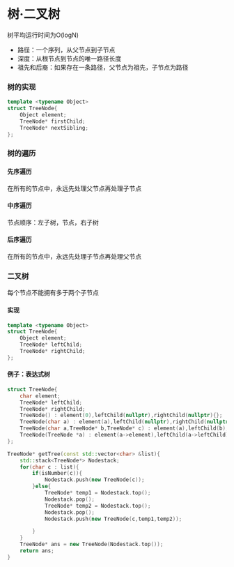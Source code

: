 # 树·二叉树

树平均运行时间为O(logN)

- 路径：一个序列，从父节点到子节点
- 深度：从根节点到节点的唯一路径长度
- 祖先和后裔：如果存在一条路径，父节点为祖先，子节点为路径

### 树的实现

```cpp
template <typename Object>
struct TreeNode{
    Object element;
    TreeNode* firstChild;
    TreeNode* nextSibling;
};
```

### 树的遍历

#### 先序遍历

在所有的节点中，永远先处理父节点再处理子节点

#### 中序遍历

节点顺序：左子树，节点，右子树

#### 后序遍历

在所有的节点中，永远先处理子节点再处理父节点

### 二叉树

每个节点不能拥有多于两个子节点

#### 实现

```cpp
template <typename Object>
struct TreeNode{
    Object element;
    TreeNode* leftChild;
    TreeNode* rightChild;
};
```

#### 例子：表达式树

```cpp
struct TreeNode{
    char element;
    TreeNode* leftChild;
    TreeNode* rightChild;
    TreeNode() : element(0),leftChild(nullptr),rightChild(nullptr){};
    TreeNode(char a) : element(a),leftChild(nullptr),rightChild(nullptr){};
    TreeNode(char a,TreeNode* b,TreeNode* c) : element(a),leftChild(b),rightChild(c){};
    TreeNode(TreeNode *a) : element(a->element),leftChild(a->leftChild),rightChild(a->rightChild){};
};

TreeNode* getTree(const std::vector<char> &list){
    std::stack<TreeNode*> Nodestack;
    for(char c : list){
        if(isNumber(c)){
            Nodestack.push(new TreeNode(c));
        }else{
            TreeNode* temp1 = Nodestack.top();
            Nodestack.pop();
            TreeNode* temp2 = Nodestack.top();
            Nodestack.pop();
            Nodestack.push(new TreeNode(c,temp1,temp2));

        }
    }
    TreeNode* ans = new TreeNode(Nodestack.top());
    return ans;
}
```

